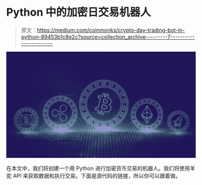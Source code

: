 # Python 中的加密日交易机器人

> 原文：<https://medium.com/coinmonks/crypto-day-trading-bot-in-python-89453b1c8e2c?source=collection_archive---------7----------------------->

![](img/a8f39dd731e74b8aca8b70d7138c5e0b.png)

在本文中，我们将创建一个用 Python 进行加密货币交易的机器人。我们将使用羊驼 API 来获取数据和执行交易。下面是源代码的链接，所以你可以跟着做。